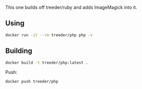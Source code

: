 This one builds off treeder/ruby and adds ImageMagick into it.

## Using

```sh
docker run -it --rm treeder/php php -v
```

## Building

```sh
docker build -t treeder/php:latest .
```

Push:

```sh
docker push treeder/php
```
